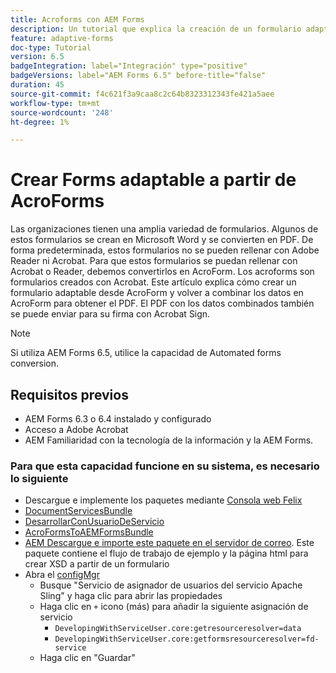 ```yaml
---
title: Acroforms con AEM Forms
description: Un tutorial que explica la creación de un formulario adaptable mediante AcroForm y la combinación de los datos para obtener un PDF. El PDF con los datos combinados se puede enviar para su firma con Acrobat Sign.
feature: adaptive-forms
doc-type: Tutorial
version: 6.5
badgeIntegration: label="Integración" type="positive"
badgeVersions: label="AEM Forms 6.5" before-title="false"
duration: 45
source-git-commit: f4c621f3a9caa8c2c64b8323312343fe421a5aee
workflow-type: tm+mt
source-wordcount: '248'
ht-degree: 1%

---
```



# Crear Forms adaptable a partir de AcroForms

Las organizaciones tienen una amplia variedad de formularios. Algunos de estos formularios se crean en Microsoft Word y se convierten en PDF. De forma predeterminada, estos formularios no se pueden rellenar con Adobe Reader ni Acrobat. Para que estos formularios se puedan rellenar con Acrobat o Reader, debemos convertirlos en AcroForm. Los acroforms son formularios creados con Acrobat. Este artículo explica cómo crear un formulario adaptable desde AcroForm y volver a combinar los datos en AcroForm para obtener el PDF. El PDF con los datos combinados también se puede enviar para su firma con Acrobat Sign.

>[!NOTE]
>
>Si utiliza AEM Forms 6.5, utilice la capacidad de Automated forms conversion.

## Requisitos previos

* AEM Forms 6.3 o 6.4 instalado y configurado
* Acceso a Adobe Acrobat
* AEM Familiaridad con la tecnología de la información y la AEM Forms.

### Para que esta capacidad funcione en su sistema, es necesario lo siguiente

* Descargue e implemente los paquetes mediante [Consola web Felix](http://localhost:4502/system/console/bundles)
* [DocumentServicesBundle](/help/forms/assets/common-osgi-bundles/AEMFormsDocumentServices.core-1.0-SNAPSHOT.jar)
* [DesarrollarConUsuarioDeServicio](/help/forms/assets/common-osgi-bundles/DevelopingWithServiceUser.jar)
* [AcroFormsToAEMFormsBundle](https://forms.enablementadobe.com/content/DemoServerBundles/AcroFormToAEMForm.core-1.0-SNAPSHOT.jar)
* [AEM Descargue e importe este paquete en el servidor de correo](assets/acro-form-aem-form.zip). Este paquete contiene el flujo de trabajo de ejemplo y la página html para crear XSD a partir de un formulario
* Abra el [configMgr](http://localhost:4502/system/console/configMgr)
   * Busque &quot;Servicio de asignador de usuarios del servicio Apache Sling&quot; y haga clic para abrir las propiedades
   * Haga clic en `+` icono (más) para añadir la siguiente asignación de servicio
      * `DevelopingWithServiceUser.core:getresourceresolver=data`
      * `DevelopingWithServiceUser.core:getformsresourceresolver=fd-service`
   * Haga clic en &quot;Guardar&quot;
